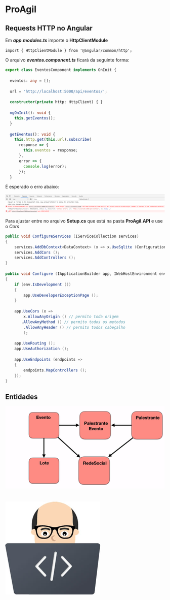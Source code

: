 # ProAgil

###

## Requests HTTP no Angular

Em **_app.modules.ts_** importe o **HttpClientModule**

`import { HttpClientModule } from '@angular/common/http';`

O arquivo **_eventos.component.ts_** ficará da seguinte forma:

```ts
export class EventosComponent implements OnInit {

  eventos: any = [];

  url = 'http://localhost:5000/api/eventos/';

  constructor(private http: HttpClient) { }

  ngOnInit(): void {
    this.getEventos();
  }

  getEventos(): void {
    this.http.get(this.url).subscribe(
      response => {
        this.eventos = response;
      },
      error => {
        console.log(error);
      });
  }
```
É esperado o erro abaixo:

![](screen/1.png)

Para ajustar entre  no arquivo **Setup.cs** que está na pasta **ProAgil.API** e use o _Cors_

```c#
public void ConfigureServices (IServiceCollection services)
{
    services.AddDbContext<DataContext> (x => x.UseSqlite (Configuration.GetConnectionString ("DefaultConnection")));
    services.AddCors ();
    services.AddControllers ();
}

public void Configure (IApplicationBuilder app, IWebHostEnvironment env)
{
    if (env.IsDevelopment ())
    {
        app.UseDeveloperExceptionPage ();
    }

    app.UseCors (x =>
        x.AllowAnyOrigin () // permito toda origem
       .AllowAnyMethod () // permito todos os metodos
        .AllowAnyHeader () // permito todos cabeçalho
        );

    app.UseRouting ();
    app.UseAuthorization ();

    app.UseEndpoints (endpoints =>
    {
        endpoints.MapControllers ();
    });
}
```

## Entidades
![entidades](screen/2.png)

#
![paulo barbosa](screen/face-notebook_300x292.jpg)
